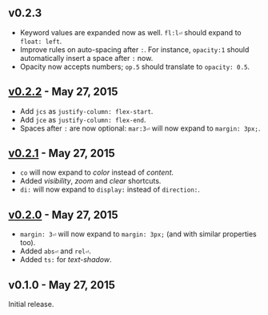 ## v0.2.3

* Keyword values are expanded now as well. `fl:l⏎` should expand to `float: left`.
* Improve rules on auto-spacing after `:`. For instance, `opacity:1` should automatically insert a space after `:` now.
* Opacity now accepts numbers; `op.5` should translate to `opacity: 0.5`.

## [v0.2.2] - May 27, 2015

* Add `jcs` as `justify-column: flex-start`.
* Add `jce` as `justify-column: flex-end`.
* Spaces after `:` are now optional: `mar:3⏎` will now expand to `margin: 3px;`.

## [v0.2.1] - May 27, 2015

* `co` will now expand to *color* instead of *content*.
* Added *visibility*, *zoom* and *clear* shortcuts.
* `di:` will now expand to `display:` instead of `direction:`.

## [v0.2.0] - May 27, 2015

* `margin: 3⏎` will now expand to `margin: 3px;` (and with similar properties too).
* Added `abs⏎` and `rel⏎`.
* Added `ts:` for *text-shadow*.

## v0.1.0 - May 27, 2015

Initial release.

[v0.2.1]: https://github.com/rstacruz/vim-css-shorthand/compare/v0.2.0...v0.2.1
[v0.2.0]: https://github.com/rstacruz/vim-css-shorthand/compare/v0.1.0...v0.2.0


[v0.2.2]: https://github.com/rstacruz/vim-css-shorthand/compare/v0.2.1...v0.2.2
